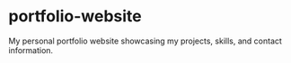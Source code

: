 # portfolio-website
My personal portfolio website showcasing my projects, skills, and contact information.

